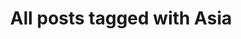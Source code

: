 ---
layout: tag
title: "All posts tagged with Asia"
permalink: /weblog/tags/asia/
taxonomy: Asia
---